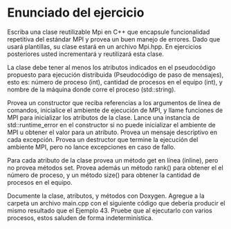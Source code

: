 # Enunciado del ejercicio

Escriba una clase reutilizable Mpi en C++ que encapsule funcionalidad repetitiva del estándar MPI y provea un buen manejo de errores. Dado que usará plantillas, su clase estará en un archivo Mpi.hpp. En ejercicios posteriores usted incrementará y reutilizará esta clase.

La clase debe tener al menos los atributos indicados en el pseudocódigo propuesto para ejecución distribuida (Pseudocódigo de paso de mensajes), esto es: número de proceso (int), cantidad de procesos en el equipo (int), y nombre de la máquina donde corre el proceso (std::string).

Provea un constructor que reciba referencias a los argumentos de línea de comandos, inicialice el ambiente de ejecución de MPI, y llame funciones de MPI para inicializar los atributos de la clase. Lance una instancia de std::runtime_error en el constructor si no puede inicializar el ambiente de MPI u obtener el valor para un atributo. Provea un mensaje descriptivo en cada excepción. Provea un destructor que termine la ejecución del ambiente MPI, pero no lance excepciones en caso de fallo.

Para cada atributo de la clase provea un método get en línea (inline), pero no provea métodos set. Provea además un método rank() para obtener el el número de proceso, y un método size() para obtener la cantidad de procesos en el equipo.

Documente la clase, atributos, y métodos con Doxygen. Agregue a la carpeta un archivo main.cpp con el siguiente código que debería producir el mismo resultado que el Ejemplo 43. Pruebe que al ejecutarlo con varios procesos, estos saluden de forma indeterminística.

